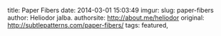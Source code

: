 title: Paper Fibers
date: 2014-03-01 15:03:49
imgur: 
slug: paper-fibers
author: Heliodor jalba.
authorsite: http://about.me/heliodor
original: http://subtlepatterns.com/paper-fibers/
tags: featured,

